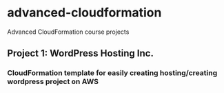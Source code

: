 # advanced-cloudformation

Advanced CloudFormation course projects

## Project 1: WordPress Hosting Inc.

### CloudFormation template for easily creating hosting/creating wordpress project on AWS
